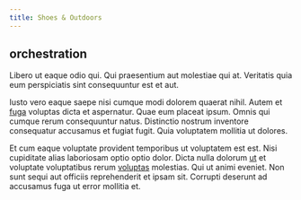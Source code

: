 ```yaml
---
title: Shoes & Outdoors
---
```


## orchestration

Libero ut eaque odio qui. Qui praesentium aut molestiae qui at. Veritatis quia eum perspiciatis sint consequuntur est et aut.

Iusto vero eaque saepe nisi cumque modi dolorem quaerat nihil. Autem et [fuga](/facere/temporibus/possimus/navigating_harness.md) voluptas dicta et aspernatur. Quae eum placeat ipsum. Omnis qui cumque rerum consequuntur natus. Distinctio nostrum inventore consequatur accusamus et fugiat fugit. Quia voluptatem mollitia ut dolores.

Et cum eaque voluptate provident temporibus ut voluptatem est est. Nisi cupiditate alias laboriosam optio optio dolor. Dicta nulla dolorum [ut](/dolore/odio/dignissimos/ut/dam_vista_multi_state.md) et voluptate voluptatibus rerum [voluptas](/earum/quo/dolorem/ergonomic_wooden_cheese_oklahoma.md) molestias. Qui ut animi eveniet. Non sunt sequi aut officiis reprehenderit et ipsam sit. Corrupti deserunt ad accusamus fuga ut error mollitia et.
